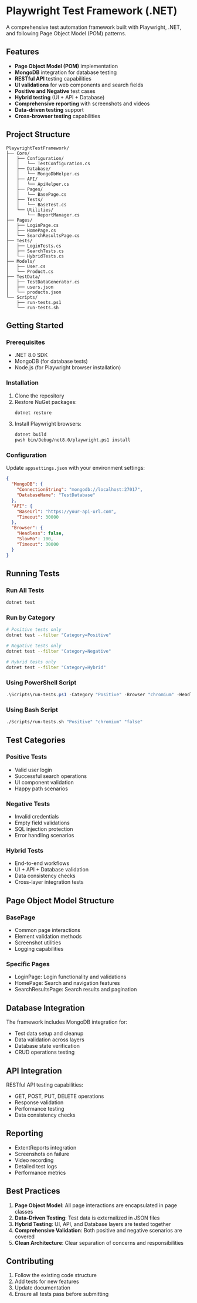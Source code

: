 # Playwright Test Framework (.NET)

A comprehensive test automation framework built with Playwright, .NET, and following Page Object Model (POM) patterns.

## Features

- **Page Object Model (POM)** implementation
- **MongoDB** integration for database testing
- **RESTful API** testing capabilities
- **UI validations** for web components and search fields
- **Positive and Negative** test cases
- **Hybrid testing** (UI + API + Database)
- **Comprehensive reporting** with screenshots and videos
- **Data-driven testing** support
- **Cross-browser testing** capabilities

## Project Structure

```
PlaywrightTestFramework/
├── Core/
│   ├── Configuration/
│   │   └── TestConfiguration.cs
│   ├── Database/
│   │   └── MongoDbHelper.cs
│   ├── API/
│   │   └── ApiHelper.cs
│   ├── Pages/
│   │   └── BasePage.cs
│   ├── Tests/
│   │   └── BaseTest.cs
│   └── Utilities/
│       └── ReportManager.cs
├── Pages/
│   ├── LoginPage.cs
│   ├── HomePage.cs
│   └── SearchResultsPage.cs
├── Tests/
│   ├── LoginTests.cs
│   ├── SearchTests.cs
│   └── HybridTests.cs
├── Models/
│   ├── User.cs
│   └── Product.cs
├── TestData/
│   ├── TestDataGenerator.cs
│   ├── users.json
│   └── products.json
└── Scripts/
    ├── run-tests.ps1
    └── run-tests.sh
```

## Getting Started

### Prerequisites

- .NET 8.0 SDK
- MongoDB (for database tests)
- Node.js (for Playwright browser installation)

### Installation

1. Clone the repository
2. Restore NuGet packages:
   ```bash
   dotnet restore
   ```
3. Install Playwright browsers:
   ```bash
   dotnet build
   pwsh bin/Debug/net8.0/playwright.ps1 install
   ```

### Configuration

Update `appsettings.json` with your environment settings:

```json
{
  "MongoDB": {
    "ConnectionString": "mongodb://localhost:27017",
    "DatabaseName": "TestDatabase"
  },
  "API": {
    "BaseUrl": "https://your-api-url.com",
    "Timeout": 30000
  },
  "Browser": {
    "Headless": false,
    "SlowMo": 100,
    "Timeout": 30000
  }
}
```

## Running Tests

### Run All Tests
```bash
dotnet test
```

### Run by Category
```bash
# Positive tests only
dotnet test --filter "Category=Positive"

# Negative tests only
dotnet test --filter "Category=Negative"

# Hybrid tests only
dotnet test --filter "Category=Hybrid"
```

### Using PowerShell Script
```powershell
.\Scripts\run-tests.ps1 -Category "Positive" -Browser "chromium" -Headless $false
```

### Using Bash Script
```bash
./Scripts/run-tests.sh "Positive" "chromium" "false"
```

## Test Categories

### Positive Tests
- Valid user login
- Successful search operations
- UI component validation
- Happy path scenarios

### Negative Tests
- Invalid credentials
- Empty field validations
- SQL injection protection
- Error handling scenarios

### Hybrid Tests
- End-to-end workflows
- UI + API + Database validation
- Data consistency checks
- Cross-layer integration tests

## Page Object Model Structure

### BasePage
- Common page interactions
- Element validation methods
- Screenshot utilities
- Logging capabilities

### Specific Pages
- LoginPage: Login functionality and validations
- HomePage: Search and navigation features
- SearchResultsPage: Search results and pagination

## Database Integration

The framework includes MongoDB integration for:
- Test data setup and cleanup
- Data validation across layers
- Database state verification
- CRUD operations testing

## API Integration

RESTful API testing capabilities:
- GET, POST, PUT, DELETE operations
- Response validation
- Performance testing
- Data consistency checks

## Reporting

- ExtentReports integration
- Screenshots on failure
- Video recording
- Detailed test logs
- Performance metrics

## Best Practices

1. **Page Object Model**: All page interactions are encapsulated in page classes
2. **Data-Driven Testing**: Test data is externalized in JSON files
3. **Hybrid Testing**: UI, API, and Database layers are tested together
4. **Comprehensive Validation**: Both positive and negative scenarios are covered
5. **Clean Architecture**: Clear separation of concerns and responsibilities

## Contributing

1. Follow the existing code structure
2. Add tests for new features
3. Update documentation
4. Ensure all tests pass before submitting

